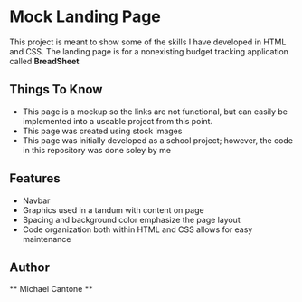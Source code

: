 # Mock Landing Page
This project is meant to show some of the skills I have developed in HTML and CSS.
The landing page is for a nonexisting budget tracking application called **BreadSheet**

## Things To Know
- This page is a mockup so the links are not functional, but can easily be implemented into a useable project from this point. 
- This page was created using stock images
- This page was initially developed as a school project; however, the code in this repository was done soley by me

## Features
- Navbar
- Graphics used in a tandum with content on page
- Spacing and background color emphasize the page layout
- Code organization both within HTML and CSS allows for easy maintenance 

## Author
** Michael Cantone ** 
